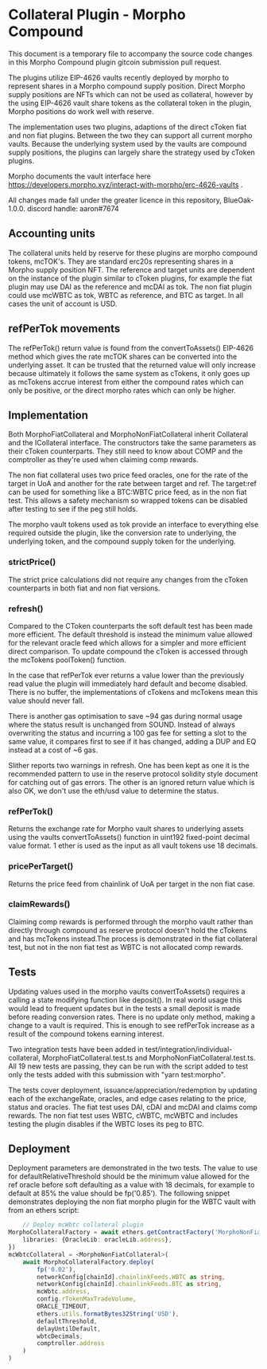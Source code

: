 # Collateral Plugin - Morpho Compound

This document is a temporary file to accompany the source code changes in this Morpho Compound plugin gitcoin submission
pull request.

The plugins utilize EIP-4626 vaults recently deployed by morpho to represent shares in a Morpho compound
supply position. Direct Morpho supply positions are NFTs which can not be used as collateral, however by the using
EIP-4626 vault share tokens as the collateral token in the plugin, Morpho positions do work well with reserve.

The implementation uses two plugins, adaptions of the direct cToken fiat and non fiat plugins. Between the two they can
support all current morpho vaults. Because the underlying system used by the vaults are compound supply positions, the
plugins can largely share the strategy used by cToken plugins.

Morpho documents the vault interface here https://developers.morpho.xyz/interact-with-morpho/erc-4626-vaults .

All changes made fall under the greater licence in this repository, BlueOak-1.0.0.
discord handle: aaron#7674

## Accounting units

The collateral units held by reserve for these plugins are morpho compound tokens, mcTOK's. They are standard erc20s
representing shares in a Morpho supply position NFT. The reference and target units are dependent on the instance of the
plugin
similar to cToken plugins, for example the fiat plugin may use DAI as the reference and mcDAI as tok. The non fiat
plugin could use mcWBTC as tok, WBTC as reference, and BTC as target. In all cases the unit of account is USD.

## refPerTok movements

The refPerTok() return value is found from the convertToAssets() EIP-4626 method which gives the rate mcTOK shares can
be converted into the underlying asset. It can be trusted that the returned value will only increase because ultimately
it follows the same system as cTokens, it only goes up as mcTokens accrue interest from either the compound rates which
can only be positive, or the direct morpho rates which can only be higher.

## Implementation

Both MorphoFiatCollateral and MorphoNonFiatCollateral inherit Collateral and the ICollateral interface. The constructors
take the same parameters as their cToken counterparts. They still need to know about COMP and the comptroller as they're
used when claiming comp rewards.

The non fiat collateral uses two price feed oracles, one for the rate of the target in UoA and another for the rate
between target and ref. The target:ref can be used for something like a BTC:WBTC price feed, as in the non fiat test.
This allows a safety mechanism so wrapped tokens can be disabled after testing to see if the peg still holds.

The morpho vault tokens used as tok provide an interface to everything else required outside the plugin, like the
conversion rate to underlying, the underlying token, and the compound supply token for the underlying.

### strictPrice()

The strict price calculations did not require any changes from the cToken counterparts in both fiat and non fiat
versions.

### refresh()

Compared to the CToken counterparts the soft default test has been made more efficient. The default threshold is
instead the minimum value allowed for the relevant oracle feed which allows for a simpler and more efficient direct
comparison. To update compound the cToken is accessed through the mcTokens poolToken() function.

In the case that refPerTok ever returns a value lower than the previously read value the plugin will immediately hard
default and become disabled. There is no buffer, the implementations of cTokens and mcTokens mean this value should
never fall.

There is another gas optimisation to save ~94 gas during normal usage where the status result is unchanged from SOUND.
Instead of always overwriting the status and incurring a 100 gas fee for setting a slot to the same value, it compares
first to see if it has changed, adding a DUP and EQ instead at a cost of ~6 gas.

Slither reports two warnings in refresh. One has been kept as one it is the recommended pattern to use in the reserve
protocol solidity style document for catching out of gas errors. The other is an ignored return value which is also OK,
we don't use the eth/usd value to determine the status.

### refPerTok()

Returns the exchange rate for Morpho vault shares to underlying assets using the vaults convertToAssets() function in
uint192 fixed-point decimal value format. 1 ether is used as the input as all vault tokens use 18 decimals.

### pricePerTarget()

Returns the price feed from chainlink of UoA per target in the non fiat case.

### claimRewards()

Claiming comp rewards is performed through the morpho vault rather than directly through compound as reserve protocol
doesn't hold the cTokens and has mcTokens instead.The process is demonstrated in the fiat collateral test, but not in
the non fiat test as WBTC is not allocated comp rewards.

## Tests

Updating values used in the morpho vaults convertToAssets() requires a calling a state modifying function like
deposit(). In real world usage this would lead to frequent updates but in the tests a small deposit is made before
reading conversion rates. There is no update only method, making a change to a vault is required. This is enough to see
refPerTok increase as a result of the compound tokens earning interest.

Two integration tests have been added in test/integration/individual-collateral, MorphoFiatCollateral.test.ts and
MorphoNonFiatCollateral.test.ts. All 19 new tests are passing, they can be run with the script added to test only
the tests added with this submission with "yarn test:morpho".

The tests cover deployment, issuance/appreciation/redemption by updating each of the exchangeRate, oracles, and edge
cases relating to the price, status and oracles. The fiat test uses DAI, cDAI and mcDAI and claims comp rewards. The non
fiat test uses WBTC, cWBTC, mcWBTC and includes testing the plugin disables if the WBTC loses its peg to BTC.

## Deployment

Deployment parameters are demonstrated in the two tests. The value to use for defaultRelativeThreshold should be the
minimum value allowed for the ref oracle before soft defaulting as a value with 18 decimals, for example to default at
85% the value should be fp('0.85'). The following snippet demonstrates deploying the non fiat morpho plugin for the WBTC
vault with from an ethers script:

```typescript
    // Deploy mcWbtc collateral plugin
MorphoCollateralFactory = await ethers.getContractFactory('MorphoNonFiatCollateral', {
    libraries: {OracleLib: oracleLib.address},
})
mcWbtcCollateral = <MorphoNonFiatCollateral>(
    await MorphoCollateralFactory.deploy(
        fp('0.02'),
        networkConfig[chainId].chainlinkFeeds.WBTC as string,
        networkConfig[chainId].chainlinkFeeds.BTC as string,
        mcWbtc.address,
        config.rTokenMaxTradeVolume,
        ORACLE_TIMEOUT,
        ethers.utils.formatBytes32String('USD'),
        defaultThreshold,
        delayUntilDefault,
        wbtcDecimals,
        comptroller.address
    )
)
```
